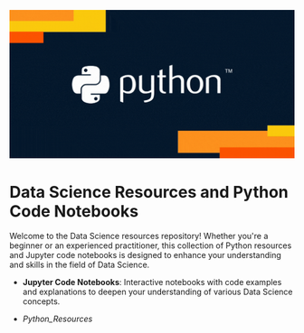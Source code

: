 ![alt text](pyth-1.gif)

# Data Science Resources and Python Code Notebooks

Welcome to the Data Science resources repository! Whether you're a beginner or an experienced practitioner, this collection of Python resources and Jupyter code notebooks is designed to enhance your understanding and skills in the field of Data Science.

- **Jupyter Code Notebooks**: Interactive notebooks with code examples and explanations to deepen your understanding of various Data Science concepts.

* *Python_Resources*

